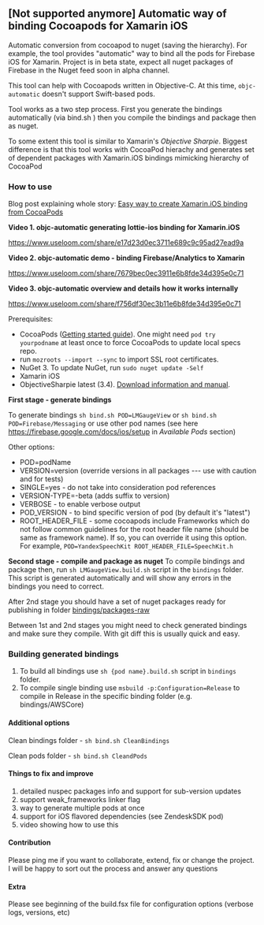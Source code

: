 ## [Not supported anymore] Automatic way of binding Cocoapods for Xamarin iOS

Automatic conversion from cocoapod to nuget (saving the hierarchy).
For example, the tool provides "automatic" way to bind all the pods for Firebase iOS for Xamarin.
Project is in beta state, expect all nuget packages of Firebase in the Nuget feed soon in alpha channel.

This tool can help with Cocoapods written in Objective-C. At this time, `objc-automatic` doesn't support Swift-based pods.

Tool works as a two step process. First you generate the bindings automatically (via bind.sh ) then you compile the bindings and package then as nuget.

To some extent this tool is similar to Xamarin's *Objective Sharpie*. Biggest difference is that this tool works with CocoaPod hierachy and generates set of dependent packages with Xamarin.iOS bindings mimicking hierarchy of CocoaPod

### How to use
Blog post explaining whole story: [Easy way to create Xamarin.iOS binding from CocoaPods](http://sorokoletov.com/2017/02/05/objc-automatic-easy-way-to-create-xamarin-bindings-ios/)

**Video 1. objc-automatic generating lottie-ios binding for Xamarin.iOS**

https://www.useloom.com/share/e17d23d0ec3711e689c9c95ad27ead9a

**Video 2. objc-automatic demo - binding Firebase/Analytics to Xamarin**

https://www.useloom.com/share/7679bec0ec3911e6b8fde34d395e0c71

**Video 3. objc-automatic overview and details how it works internally**

https://www.useloom.com/share/f756df30ec3b11e6b8fde34d395e0c71

Prerequisites:
- CocoaPods ([Getting started guide](https://guides.cocoapods.org/using/getting-started.html)). One might need `pod try yourpodname` at least once to force CocoaPods to update local specs repo. 
- run `mozroots --import --sync` to import SSL root certificates.
- NuGet 3. To update NuGet, run `sudo nuget update -Self` 
- Xamarin iOS 
- ObjectiveSharpie latest (3.4). [Download information and manual](https://developer.xamarin.com/guides/cross-platform/macios/binding/objective-sharpie/).

**First stage - generate bindings**

To generate bindings `sh bind.sh POD=LMGaugeView` or `sh bind.sh POD=Firebase/Messaging` or use other pod names (see here https://firebase.google.com/docs/ios/setup in _Available Pods_ section)

Other options:
- POD=podName
- VERSION=version (override versions in all packages --- use with caution and for tests)
- SINGLE=yes  - do not take into consideration pod references
- VERSION-TYPE=-beta (adds suffix to version)
- VERBOSE - to enable verbose output
- POD_VERSION - to bind specific version of pod (by default it's "latest")
- ROOT_HEADER_FILE - some cocoapods include Frameworks which do not follow common guidelines for the root header file name (should be same as framework name). If so, you can override it using this option. For example, `POD=YandexSpeechKit ROOT_HEADER_FILE=SpeechKit.h`

**Second stage - compile and package as nuget**
To compile bindings and package then, run `sh LMGaugeView.build.sh` script in the `bindings` folder. This script is generated automatically and will show any errors in the bindings you need to correct.

After 2nd stage you should have a set of nuget packages ready for publishing in folder [bindings/packages-raw](https://github.com/alexsorokoletov/Xamarin.Firebase.iOS/tree/dev/automatic/bindings/packages-raw)

Between 1st and 2nd stages you might need to check generated bindings and make sure they compile. With git diff this is usually quick and easy.

### Building generated bindings
1. To build all bindings use `sh {pod name}.build.sh` script in `bindings` folder. 
1. To compile single binding use `msbuild -p:Configuration=Release` to compile in Release in the specific binding folder (e.g. bindings/AWSCore)

#### Additional options
Clean bindings folder - `sh bind.sh CleanBindings`

Clean pods folder - `sh bind.sh CleandPods`

#### Things to fix and improve 
1. detailed nuspec packages info and support for sub-version updates
1. support weak_frameworks linker flag
1. way to generate multiple pods at once
1. support for iOS flavored dependencies (see ZendeskSDK pod)
1. video showing how to use this 

#### Contribution
Please ping me if you want to collaborate, extend, fix or change the project. I will be happy to sort out the process and answer any questions

#### Extra
Please see beginning of the build.fsx file for configuration options (verbose logs, versions, etc)
